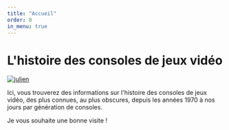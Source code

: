 ```yaml
---
title: "Accueil"
order: 0
in_menu: true
---
```

# L'histoire des consoles de jeux vidéo

[![julien](https://img.youtube.com/vi/KBMikZqhB1E/0.jpg)](https://www.youtube.com/watch?v=KBMikZqhB1E)

Ici, vous trouverez des informations sur l'histoire des consoles de jeux vidéo, des plus connues, au plus obscures, depuis les années 1970 à nos jours par génération de consoles.

Je vous souhaite une bonne visite ! 
